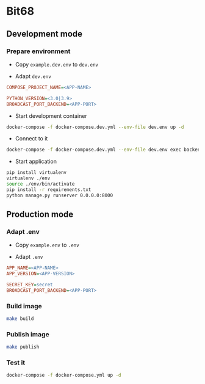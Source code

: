 # Bit68

## Development mode

### Prepare environment

- Copy `example.dev.env` to `dev.env`

- Adapt `dev.env`

```ini
COMPOSE_PROJECT_NAME=<APP-NAME>

PYTHON_VERSION=<3.0|3.9>
BROADCAST_PORT_BACKEND=<APP-PORT>
```

- Start development container

```sh
docker-compose -f docker-compose.dev.yml --env-file dev.env up -d
```

- Connect to it

```sh
docker-compose -f docker-compose.dev.yml --env-file dev.env exec backend /bin/bash
``` 

- Start application

```sh
pip install virtualenv
virtualenv ./env
source ./env/bin/activate
pip install -r requirements.txt
python manage.py runserver 0.0.0.0:8000
``` 

## Production mode

### Adapt .env

- Copy `example.env` to `.env`

- Adapt `.env`

```ini
APP_NAME=<APP-NAME>
APP_VERSION=<APP-VERSION>

SECRET_KEY=secret
BROADCAST_PORT_BACKEND=<APP-PORT>
```

### Build image

```sh
make build
```

### Publish image

```sh
make publish
```

### Test it

```sh
docker-compose -f docker-compose.yml up -d
```
